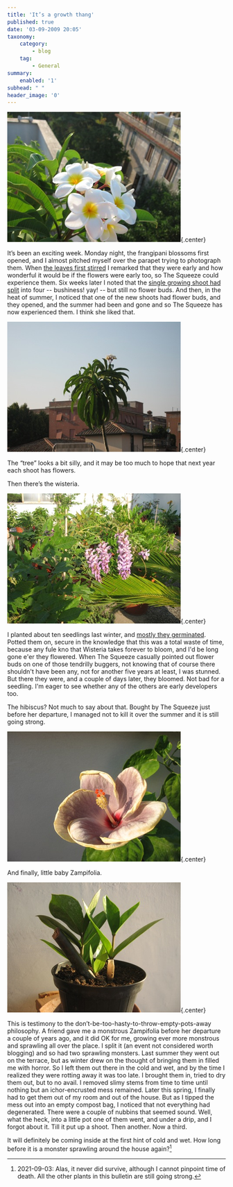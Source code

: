 ```yaml
---
title: 'It’s a growth thang'
published: true
date: '03-09-2009 20:05'
taxonomy:
    category:
        - blog
    tag:
        - General
summary:
    enabled: '1'
subhead: " "
header_image: '0'
---
```


![Frangipani blossoms](frangipani.jpg){.center}

It’s been an exciting week. Monday night, the frangipani blossoms first opened, and I almost pitched myself over the parapet trying to photograph them. When [the leaves first stirred](http://jeremycherfas.net/blog/on-the-terrace/) I remarked that they were early and how wonderful it would be if the flowers were early too, so The Squeeze could experience them. Six weeks later I noted that the [single growing shoot had split](http://jeremycherfas.net/blog/exciting-frangipani-news/) into four -- bushiness! yay! -- but still no flower buds. And then, in the heat of summer, I noticed that one of the new shoots had flower buds, and they opened, and the summer had been and gone and so The Squeeze has now experienced them. I think she liked that.

![Frangipani tree](frangipanitree.jpg){.center}

The “tree” looks a bit silly, and it may be too much to hope that next year each shoot has flowers.

Then there’s the wisteria.

![Wisteria blossoms](wisteria.jpg){.center}

I planted about ten seedlings last winter, and [mostly they germinated](http://jeremycherfas.net/blog/stormy-weather/). Potted them on, secure in the knowledge that this was a total waste of time, because any fule kno that Wisteria takes forever to bloom, and I'd be long gone e'er they flowered. When The Squeeze casually pointed out flower buds on one of those tendrilly buggers, not knowing that of course there shouldn't have been any, not for another five years at least, I was stunned. But there they were, and a couple of days later, they bloomed. Not bad for a seedling. I'm eager to see whether any of the others are early developers too.

The hibiscus? Not much to say about that. Bought by The Squeeze just before her departure, I managed not to kill it over the summer and it is still going strong.

![Hibiscus](hibiscus.jpg){.center}

And finally, little baby Zampifolia.

![Zampifolia](zampifolia.jpg){.center}

This is testimony to the don’t-be-too-hasty-to-throw-empty-pots-away philosophy. A friend gave me a monstrous Zampifolia before her departure a couple of years ago, and it did OK for me, growing ever more monstrous and sprawling all over the place. I split it (an event not considered worth blogging) and so had two sprawling monsters. Last summer they went out on the terrace, but as winter drew on the thought of bringing them in filled me with horror. So I left them out there in the cold and wet, and by the time I realized they were rotting away it was too late. I brought them in, tried to dry them out, but to no avail. I removed slimy stems from time to time until nothing but an ichor-encrusted mess remained. Later this spring, I finally had to get them out of my room and out of the house. But as I tipped the mess out into an empty compost bag, I noticed that not everything had degenerated. There were a couple of nubbins that seemed sound. Well, what the heck, into a little pot one of them went, and under a drip, and I forgot about it. Till it put up a shoot. Then another. Now a third.

It will definitely be coming inside at the first hint of cold and wet. How long before it is a monster sprawling around the house again?[^1]

[^1]: 2021-09-03: Alas, it never did survive, although I cannot pinpoint time of death. All the other plants in this bulletin are still going strong.


